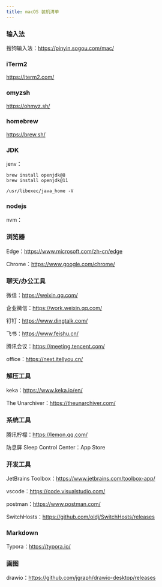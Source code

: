 ```yaml
---
title: macOS 装机清单
---
```


### 输入法

搜狗输入法：https://pinyin.sogou.com/mac/

### iTerm2

https://iterm2.com/

<!-- more -->

### omyzsh

https://ohmyz.sh/

### homebrew

https://brew.sh/

### JDK

jenv：

```
brew install openjdk@8
brew install openjdk@11

/usr/libexec/java_home -V
```

### nodejs

nvm：

### 浏览器

Edge：https://www.microsoft.com/zh-cn/edge

Chrome：https://www.google.com/chrome/

### 聊天/办公工具

微信：https://weixin.qq.com/

企业微信：https://work.weixin.qq.com/

钉钉：https://www.dingtalk.com/

飞书：https://www.feishu.cn/

腾讯会议：https://meeting.tencent.com/

office：https://next.itellyou.cn/

### 解压工具

keka：https://www.keka.io/en/

The Unarchiver：https://theunarchiver.com/

### 系统工具

腾讯柠檬：https://lemon.qq.com/

防息屏 Sleep Control Center：App Store

### 开发工具

JetBrains Toolbox：https://www.jetbrains.com/toolbox-app/

vscode：https://code.visualstudio.com/

postman：https://www.postman.com/

SwitchHosts：https://github.com/oldj/SwitchHosts/releases

### Markdown

Typora：https://typora.io/

### 画图

drawio：https://github.com/jgraph/drawio-desktop/releases
